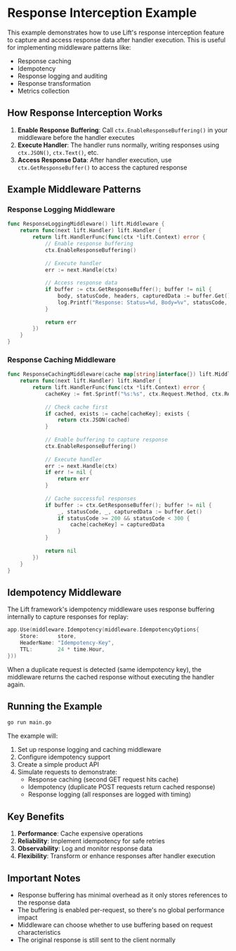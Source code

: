 # Response Interception Example

This example demonstrates how to use Lift's response interception feature to capture and access response data after handler execution. This is useful for implementing middleware patterns like:

- Response caching
- Idempotency
- Response logging and auditing  
- Response transformation
- Metrics collection

## How Response Interception Works

1. **Enable Response Buffering**: Call `ctx.EnableResponseBuffering()` in your middleware before the handler executes
2. **Execute Handler**: The handler runs normally, writing responses using `ctx.JSON()`, `ctx.Text()`, etc.
3. **Access Response Data**: After handler execution, use `ctx.GetResponseBuffer()` to access the captured response

## Example Middleware Patterns

### Response Logging Middleware

```go
func ResponseLoggingMiddleware() lift.Middleware {
    return func(next lift.Handler) lift.Handler {
        return lift.HandlerFunc(func(ctx *lift.Context) error {
            // Enable response buffering
            ctx.EnableResponseBuffering()
            
            // Execute handler
            err := next.Handle(ctx)
            
            // Access response data
            if buffer := ctx.GetResponseBuffer(); buffer != nil {
                body, statusCode, headers, capturedData := buffer.Get()
                log.Printf("Response: Status=%d, Body=%v", statusCode, capturedData)
            }
            
            return err
        })
    }
}
```

### Response Caching Middleware

```go
func ResponseCachingMiddleware(cache map[string]interface{}) lift.Middleware {
    return func(next lift.Handler) lift.Handler {
        return lift.HandlerFunc(func(ctx *lift.Context) error {
            cacheKey := fmt.Sprintf("%s:%s", ctx.Request.Method, ctx.Request.Path)
            
            // Check cache first
            if cached, exists := cache[cacheKey]; exists {
                return ctx.JSON(cached)
            }
            
            // Enable buffering to capture response
            ctx.EnableResponseBuffering()
            
            // Execute handler
            err := next.Handle(ctx)
            if err != nil {
                return err
            }
            
            // Cache successful responses
            if buffer := ctx.GetResponseBuffer(); buffer != nil {
                _, statusCode, _, capturedData := buffer.Get()
                if statusCode >= 200 && statusCode < 300 {
                    cache[cacheKey] = capturedData
                }
            }
            
            return nil
        })
    }
}
```

## Idempotency Middleware

The Lift framework's idempotency middleware uses response buffering internally to capture responses for replay:

```go
app.Use(middleware.Idempotency(middleware.IdempotencyOptions{
    Store:      store,
    HeaderName: "Idempotency-Key",
    TTL:        24 * time.Hour,
}))
```

When a duplicate request is detected (same idempotency key), the middleware returns the cached response without executing the handler again.

## Running the Example

```bash
go run main.go
```

The example will:
1. Set up response logging and caching middleware
2. Configure idempotency support
3. Create a simple product API
4. Simulate requests to demonstrate:
   - Response caching (second GET request hits cache)
   - Idempotency (duplicate POST requests return cached response)
   - Response logging (all responses are logged with timing)

## Key Benefits

1. **Performance**: Cache expensive operations
2. **Reliability**: Implement idempotency for safe retries
3. **Observability**: Log and monitor response data
4. **Flexibility**: Transform or enhance responses after handler execution

## Important Notes

- Response buffering has minimal overhead as it only stores references to the response data
- The buffering is enabled per-request, so there's no global performance impact
- Middleware can choose whether to use buffering based on request characteristics
- The original response is still sent to the client normally
